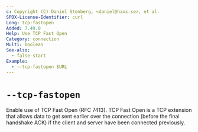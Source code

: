 ```yaml
---
c: Copyright (C) Daniel Stenberg, <daniel@haxx.se>, et al.
SPDX-License-Identifier: curl
Long: tcp-fastopen
Added: 7.49.0
Help: Use TCP Fast Open
Category: connection
Multi: boolean
See-also:
  - false-start
Example:
  - --tcp-fastopen $URL
---
```


# `--tcp-fastopen`

Enable use of TCP Fast Open (RFC 7413). TCP Fast Open is a TCP extension that
allows data to get sent earlier over the connection (before the final
handshake ACK) if the client and server have been connected previously.
